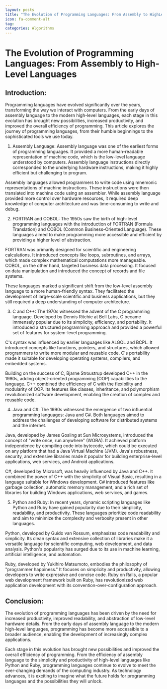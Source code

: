 ```yaml
---
layout: posts
title: "The Evolution of Programming Languages: From Assembly to HighLevel Languages"
icon: fa-comment-alt
tag:      
categories: Algorithms
---
```



# The Evolution of Programming Languages: From Assembly to High-Level Languages

## Introduction:
Programming languages have evolved significantly over the years, transforming the way we interact with computers. From the early days of assembly language to the modern high-level languages, each stage in this evolution has brought new possibilities, increased productivity, and improved the overall efficiency of programming. This article explores the journey of programming languages, from their humble beginnings to the sophisticated tools we use today.

1. Assembly Language:
Assembly language was one of the earliest forms of programming languages. It provided a more human-readable representation of machine code, which is the low-level language understood by computers. Assembly language instructions directly corresponded to the underlying hardware instructions, making it highly efficient but challenging to program.

Assembly languages allowed programmers to write code using mnemonic representations of machine instructions. These instructions were then translated into machine code using an assembler. While assembly language provided more control over hardware resources, it required deep knowledge of computer architecture and was time-consuming to write and debug.

2. FORTRAN and COBOL:
The 1950s saw the birth of high-level programming languages with the introduction of FORTRAN (Formula Translation) and COBOL (Common Business-Oriented Language). These languages aimed to make programming more accessible and efficient by providing a higher level of abstraction.

FORTRAN was primarily designed for scientific and engineering calculations. It introduced concepts like loops, subroutines, and arrays, which made complex mathematical computations more manageable. COBOL, on the other hand, targeted business data processing. It focused on data manipulation and introduced the concept of records and file systems.

These languages marked a significant shift from the low-level assembly language to a more human-friendly syntax. They facilitated the development of large-scale scientific and business applications, but they still required a deep understanding of computer architecture.

3. C and C++:
The 1970s witnessed the advent of the C programming language. Developed by Dennis Ritchie at Bell Labs, C became immensely popular due to its simplicity, efficiency, and portability. It introduced a structured programming approach and provided a powerful set of features for system-level programming.

C's syntax was influenced by earlier languages like ALGOL and BCPL. It introduced concepts like functions, pointers, and structures, which allowed programmers to write more modular and reusable code. C's portability made it suitable for developing operating systems, compilers, and embedded systems.

Building on the success of C, Bjarne Stroustrup developed C++ in the 1980s, adding object-oriented programming (OOP) capabilities to the language. C++ combined the efficiency of C with the flexibility and modularity of OOP. Its features like classes, inheritance, and polymorphism revolutionized software development, enabling the creation of complex and reusable code.

4. Java and C#:
The 1990s witnessed the emergence of two influential programming languages: Java and C#. Both languages aimed to address the challenges of developing software for distributed systems and the internet.

Java, developed by James Gosling at Sun Microsystems, introduced the concept of "write once, run anywhere" (WORA). It achieved platform independence by compiling code into bytecode, which could be executed on any platform that had a Java Virtual Machine (JVM). Java's robustness, security, and extensive libraries made it popular for building enterprise-level applications, web services, and Android applications.

C#, developed by Microsoft, was heavily influenced by Java and C++. It combined the power of C++ with the simplicity of Visual Basic, resulting in a language suitable for Windows development. C# introduced features like garbage collection, automatic memory management, and a rich set of libraries for building Windows applications, web services, and games.

5. Python and Ruby:
In recent years, dynamic scripting languages like Python and Ruby have gained popularity due to their simplicity, readability, and productivity. These languages prioritize code readability and aim to minimize the complexity and verbosity present in other languages.

Python, developed by Guido van Rossum, emphasizes code readability and simplicity. Its clean syntax and extensive collection of libraries make it a versatile language for scientific computing, web development, and data analysis. Python's popularity has surged due to its use in machine learning, artificial intelligence, and automation.

Ruby, developed by Yukihiro Matsumoto, embodies the philosophy of "programmer happiness." It focuses on simplicity and productivity, allowing developers to write expressive and concise code. Ruby on Rails, a popular web development framework built on Ruby, has revolutionized web application development with its convention-over-configuration approach.

## Conclusion:
The evolution of programming languages has been driven by the need for increased productivity, improved readability, and abstraction of low-level hardware details. From the early days of assembly language to the modern high-level languages, programming has become more accessible to a broader audience, enabling the development of increasingly complex applications.

Each stage in this evolution has brought new possibilities and improved the overall efficiency of programming. From the efficiency of assembly language to the simplicity and productivity of high-level languages like Python and Ruby, programming languages continue to evolve to meet the ever-changing demands of the computing industry. As technology advances, it is exciting to imagine what the future holds for programming languages and the possibilities they will unlock.